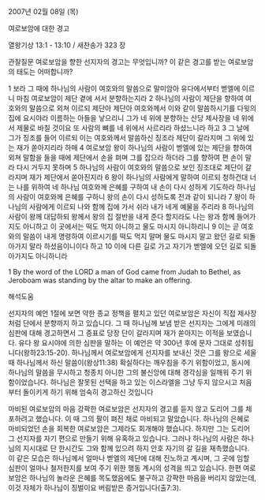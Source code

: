 2007년 02월 08일 (목)

여로보암에 대한 경고



열왕기상 13:1 - 13:10 / 새찬송가 323 장


관찰질문
여로보암을 향한 선지자의 경고는 무엇입니까?
이 같은 경고를 받는 여로보암의 태도는 어떠합니까?

1 보라 그 때에 하나님의 사람이 여호와의 말씀으로 말미암아 유다에서부터 벧엘에 이르니 마침 여로보암이 제단 곁에 서서 분향하는지라 2 하나님의 사람이 제단을 향하여 여호와의 말씀으로 외쳐 이르되 제단아 제단아 여호와께서 이와 같이 말씀하시기를 다윗의 집에 요시야라 이름하는 아들을 낳으리니 그가 네 위에 분향하는 산당 제사장을 네 위에서 제물로 바칠 것이요 또 사람의 뼈를 네 위에서 사르리라 하셨느니라 하고 3 그 날에 그가 징조를 들어 이르되 이는 여호와께서 말씀하신 징조라 제단이 갈라지며 그 위에 있는 재가 쏟아지리라 하매 4 여로보암 왕이 하나님의 사람이 벧엘에 있는 제단을 향하여 외쳐 말함을 들을 때에 제단에서 손을 펴며 그를 잡으라 하더라 그를 향하여 편 손이 말라 다시 거두지 못하며 5 하나님의 사람이 여호와의 말씀으로 보인 징조대로 제단이 갈라지며 재가 제단에서 쏟아진지라 6 왕이 하나님의 사람에게 말하여 이르되 청하건대 너는 나를 위하여 네 하나님 여호와께 은혜를 구하여 내 손이 다시 성하게 기도하라 하나님의 사람이 여호와께 은혜를 구하니 왕의 손이 다시 성하도록 전과 같이 되니라 7 왕이 하나님의 사람에게 이르되 나와 함께 집에 가서 쉬라 내가 네게 예물을 주리라 8 하나님의 사람이 왕께 대답하되 왕께서 왕의 집 절반을 내게 준다 할지라도 나는 왕과 함께 들어가지도 아니하고 이 곳에서는 떡도 먹지 아니하고 물도 마시지 아니하리니 9 이는 곧 여호와의 말씀이 내게 명령하여 이르시기를 떡도 먹지 말며 물도 마시지 말고 왔던 길로 되돌아가지 말라 하셨음이니이다 하고 10 이에 다른 길로 가고 자기가 벧엘에 오던 길로 되돌아가지도 아니하니라  


1 By the word of the LORD a man of God came from Judah to Bethel, as Jeroboam was standing by the altar to make an offering.

해석도움





선지자의 예언
1절에 보면 약한 종교 정책을 펼치고 있던 여로보암은 자신이 직접 제사장처럼 단에서 분향까지 하고 있습니다.  그 때 하나님께 보냄 받은 선지자는 그에게 미래의 심판에 대해 경고하면서 그 증표로 당장 단이 갈라지며 재가 쏟아지는 이적을 보였습니다.  유다 왕 요시야에 의한 심판을 말하는 이 예언은 약 300년 후에 문자 그대로 성취됩니다(왕하23:15-20).  하나님께서 여로보암에게 선지자를 보내신 것은 그를 왕으로 세울 때 하나님께서 하신 말씀이(왕상11:38) 확실하다는 깨우침을 주기 위함이었고, 동시에 하나님의 말씀을 무시하고 청종치 아니한 그의 불신앙에 대해 경각심을 일깨워 주기 위함이었습니다.  하나님은 잘못된 선택을 하고 있는 이스라엘을 그냥 두지 않으시고 처음부터 돌이키게 하기 위해 엄숙히 경고하신 것입니다

마비된 여로보암의 마음
강팍한 여로보암은 선지자의 경고를 듣지 않고 도리어 그를 체포하려고 했습니다.  이 때 그의 팔이 펴진 채로 마비되고 말았습니다.  하나님의 은혜로 마비되었던 손을 회복한 여로보암은 그제라도 회개해야 했습니다.  하지만 그는 도리어 그 선지자를 자기 편으로 만들기 위해 유혹하고 있습니다.  그러나 하나님의 사람은 하나님의 지시대로 단 한시간도 그와 함께 있으려 하지 안호 자기의 갈 길을 재촉했습니다.  이 같은 모습은 하나님께서 얼마나 벧엘의 제단에 대해 진노하고 계시며, 그 곳에 임할 심판이 얼마나 철저한지를 보여 주기 위한 행동 계시의 성격을 띄고 있습니다.  한편 여로보암은 하나님의 놀라운 은혜를 목도했음에도 불구하고 강퍅한 마음을 버리지 않았는데, 이것 자체가 하나님이 징벌이요 버림받은 증거입니다(출7:3).